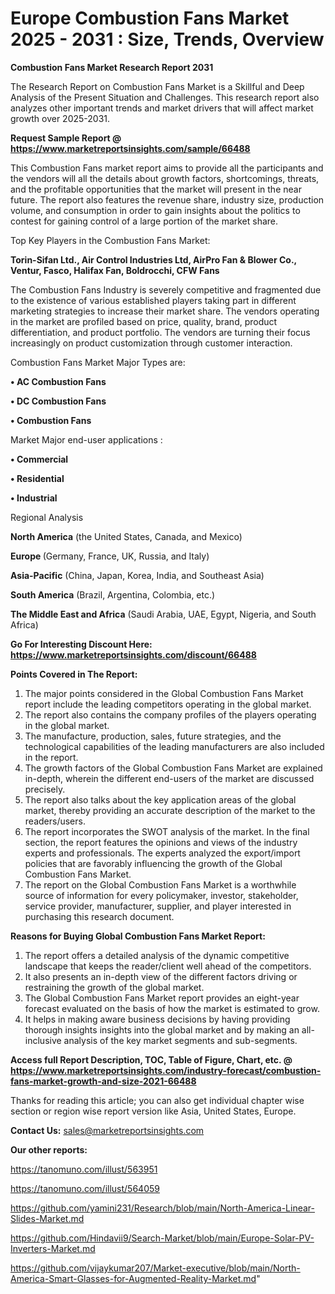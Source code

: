 # Europe Combustion Fans Market 2025 - 2031 : Size, Trends, Overview

<strong>Combustion Fans Market Research Report 2031</strong>

The Research Report on Combustion Fans Market is a Skillful and Deep Analysis of the Present Situation and Challenges. This research report also analyzes other important trends and market drivers that will affect market growth over 2025-2031.

<strong>Request Sample Report @ <a href=https://www.marketreportsinsights.com/sample/66488>https://www.marketreportsinsights.com/sample/66488</a></strong>

This Combustion Fans market report aims to provide all the participants and the vendors will all the details about growth factors, shortcomings, threats, and the profitable opportunities that the market will present in the near future. The report also features the revenue share, industry size, production volume, and consumption in order to gain insights about the politics to contest for gaining control of a large portion of the market share.

Top Key Players in the Combustion Fans Market:

<strong>Torin-Sifan Ltd., Air Control Industries Ltd, AirPro Fan & Blower Co., Ventur, Fasco, Halifax Fan, Boldrocchi, CFW Fans</strong>

The Combustion Fans Industry is severely competitive and fragmented due to the existence of various established players taking part in different marketing strategies to increase their market share. The vendors operating in the market are profiled based on price, quality, brand, product differentiation, and product portfolio. The vendors are turning their focus increasingly on product customization through customer interaction.

Combustion Fans Market Major Types are:

<strong>• AC Combustion Fans

• DC Combustion Fans

• Combustion Fans</strong>

Market Major end-user applications :

<strong>• Commercial

• Residential

• Industrial</strong>

Regional Analysis

</u><strong><b>North America</b></strong> (the United States, Canada, and Mexico)

<strong><b>Europe </b></strong>(Germany, France, UK, Russia, and Italy)

<strong><b>Asia-Pacific</b></strong> (China, Japan, Korea, India, and Southeast Asia)

<strong><b>South America</b></strong> (Brazil, Argentina, Colombia, etc.)

<strong><b>The Middle East and Africa</b></strong> (Saudi Arabia, UAE, Egypt, Nigeria, and South Africa)

<strong>Go For Interesting Discount Here: <a href=https://www.marketreportsinsights.com/discount/66488>https://www.marketreportsinsights.com/discount/66488</a></strong>

<strong>Points Covered in The Report:</strong>
<ol>
  <li>The major points considered in the Global Combustion Fans Market report include the leading competitors operating in the global market.</li>
  <li>The report also contains the company profiles of the players operating in the global market.</li>
  <li>The manufacture, production, sales, future strategies, and the technological capabilities of the leading manufacturers are also included in the report.</li>
  <li>The growth factors of the Global Combustion Fans Market are explained in-depth, wherein the different end-users of the market are discussed precisely.</li>
  <li>The report also talks about the key application areas of the global market, thereby providing an accurate description of the market to the readers/users.</li>
  <li>The report incorporates the SWOT analysis of the market. In the final section, the report features the opinions and views of the industry experts and professionals. The experts analyzed the export/import policies that are favorably influencing the growth of the Global Combustion Fans Market.</li>
  <li>The report on the Global Combustion Fans Market is a worthwhile source of information for every policymaker, investor, stakeholder, service provider, manufacturer, supplier, and player interested in purchasing this research document.</li>
</ol>
<strong>Reasons for Buying Global Combustion Fans Market Report:</strong>

<ol>
  <li>The report offers a detailed analysis of the dynamic competitive landscape that keeps the reader/client well ahead of the competitors.</li>
  <li>It also presents an in-depth view of the different factors driving or restraining the growth of the global market.</li>
  <li>The Global Combustion Fans Market report provides an eight-year forecast evaluated on the basis of how the market is estimated to grow.</li>
  <li>It helps in making aware business decisions by having providing thorough insights insights into the global market and by making an all-inclusive analysis of the key market segments and sub-segments.</li>
</ol>
<strong>Access full Report Description, TOC, Table of Figure, Chart, etc. @ <a href=https://www.marketreportsinsights.com/industry-forecast/combustion-fans-market-growth-and-size-2021-66488>https://www.marketreportsinsights.com/industry-forecast/combustion-fans-market-growth-and-size-2021-66488</a></strong>


Thanks for reading this article; you can also get individual chapter wise section or region wise report version like Asia, United States, Europe.

<strong>Contact Us:</strong>
sales@marketreportsinsights.com

<strong>Our other reports:</strong>

<a href=https://tanomuno.com/illust/563951>https://tanomuno.com/illust/563951</a>

<a href=https://tanomuno.com/illust/564059>https://tanomuno.com/illust/564059</a>

<a href=https://github.com/yamini231/Research/blob/main/North-America-Linear-Slides-Market.md>https://github.com/yamini231/Research/blob/main/North-America-Linear-Slides-Market.md</a>

<a href=https://github.com/Hindavii9/Search-Market/blob/main/Europe-Solar-PV-Inverters-Market.md>https://github.com/Hindavii9/Search-Market/blob/main/Europe-Solar-PV-Inverters-Market.md</a>

<a href=https://github.com/vijaykumar207/Market-executive/blob/main/North-America-Smart-Glasses-for-Augmented-Reality-Market.md>https://github.com/vijaykumar207/Market-executive/blob/main/North-America-Smart-Glasses-for-Augmented-Reality-Market.md</a>"
